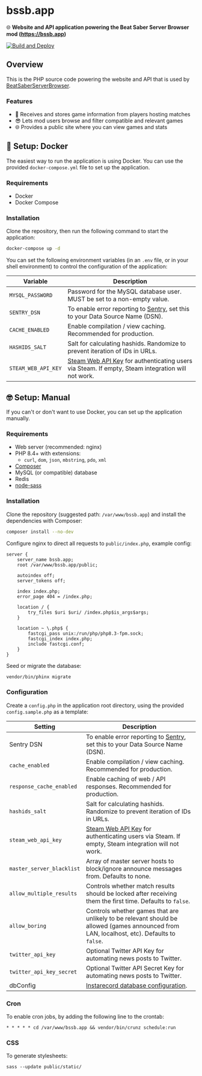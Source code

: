 # bssb.app

🌐 **Website and API application powering the Beat Saber Server Browser mod (https://bssb.app)**

[![Build and Deploy](https://github.com/roydejong/bssb.app/workflows/Build%20and%20Deploy/badge.svg)](https://github.com/roydejong/bssb.app/actions?query=workflow%3A%22Build+and+Deploy%22)

## Overview

This is the PHP source code powering the website and API that is used
by [BeatSaberServerBrowser](https://github.com/roydejong/BeatSaberServerBrowser).

### Features

- 📝 Receives and stores game information from players hosting matches
- 😎 Lets mod users browse and filter compatible and relevant games
- 🌐 Provides a public site where you can view games and stats

## 🐋 Setup: Docker

The easiest way to run the application is using Docker. You can use the provided `docker-compose.yml` file to set up the
application.

### Requirements

- Docker
- Docker Compose

### Installation

Clone the repository, then run the following command to start the application:

```bash
docker-compose up -d
```

You can set the following environment variables (in an `.env` file, or in your shell environment) to control the
configuration of the application:

| Variable            | Description                                                                                                                        |
|---------------------|------------------------------------------------------------------------------------------------------------------------------------|
| `MYSQL_PASSWORD`    | Password for the MySQL database user. MUST be set to a non-empty value.                                                            |
| `SENTRY_DSN`        | To enable error reporting to [Sentry](https://sentry.io/welcome/), set this to your Data Source Name (DSN).                        |
| `CACHE_ENABLED`     | Enable compilation / view caching. Recommended for production.                                                                     |
| `HASHIDS_SALT`      | Salt for calculating hashids. Randomize to prevent iteration of IDs in URLs.                                                       |
| `STEAM_WEB_API_KEY` | [Steam Web API Key](https://steamcommunity.com/dev) for authenticating users via Steam. If empty, Steam integration will not work. |

## 🤓 Setup: Manual

If you can't or don't want to use Docker, you can set up the application manually.

### Requirements

- Web server (recommended: nginx)
- PHP 8.4+ with extensions:
    - `curl`, `dom`, `json`, `mbstring`, `pdo`, `xml`
- [Composer](https://getcomposer.org/)
- MySQL (or compatible) database
- Redis
- [node-sass](https://sass-lang.com/install/)

### Installation

Clone the repository (suggested path: `/var/www/bssb.app`) and install the dependencies with Composer:

```bash
composer install --no-dev
```

Configure nginx to direct all requests to `public/index.php`, example config:

```nginx
server {
    server_name bssb.app;
    root /var/www/bssb.app/public;

    autoindex off;
    server_tokens off;

    index index.php;
    error_page 404 = /index.php;

    location / {
        try_files $uri $uri/ /index.php$is_args$args;
    }

    location ~ \.php$ {
        fastcgi_pass unix:/run/php/php8.3-fpm.sock;
        fastcgi_index index.php;
        include fastcgi.conf;
    }
}
``` 

Seed or migrate the database:

```bash
vendor/bin/phinx migrate
```

### Configuration

Create a `config.php` in the application root directory, using the provided `config.sample.php` as a template:

| Setting                   | Description                                                                                                                                |
|---------------------------|--------------------------------------------------------------------------------------------------------------------------------------------|
| Sentry DSN                | To enable error reporting to [Sentry](https://sentry.io/welcome/), set this to your Data Source Name (DSN).                                |
| `cache_enabled`           | Enable compilation / view caching. Recommended for production.                                                                             |
| `response_cache_enabled`  | Enable caching of web / API responses. Recommended for production.                                                                         |
| `hashids_salt`            | Salt for calculating hashids. Randomize to prevent iteration of IDs in URLs.                                                               |
| `steam_web_api_key`       | [Steam Web API Key](https://steamcommunity.com/dev) for authenticating users via Steam. If empty, Steam integration will not work.         |
| `master_server_blacklist` | Array of master server hosts to block/ignore announce messages from. Defaults to none.                                                     |
| `allow_multiple_results`  | Controls whether match results should be locked after receiving them the first time. Defaults to `false`.                                  |
| `allow_boring`            | Controls whether games that are unlikely to be relevant should be allowed (games announced from LAN, localhost, etc). Defaults to `false`. |
| `twitter_api_key`         | Optional Twitter API Key for automating news posts to Twitter.                                                                             |
| `twitter_api_key_secret`  | Optional Twitter API Secret Key for automating news posts to Twitter.                                                                      |
| dbConfig                  | [Instarecord database configuration](https://github.com/SoftwarePunt/instarecord?tab=readme-ov-file#configuration).                        |

### Cron

To enable cron jobs, by adding the following line to the crontab:

```
* * * * * cd /var/www/bssb.app && vendor/bin/crunz schedule:run
```

### CSS

To generate stylesheets:

``
sass --update public/static/
``